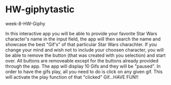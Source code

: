 # HW-giphytastic
week-8-HW-Giphy

In this interactive app you will be able to provide your favorite Star Wars character's name in the input field, the app 
will then search the name and showcase the best "Gif's" of that particular Star Wars charachter. If you change your mind and 
wish not to include your choosen character, you will be able to remove the button (that was created with you selection) and 
start over. All buttons are removeable except for the buttons already provided through the app. The app will display 10 Gifs
and they will be "paused". In order to have the gifs play, all you need to do is click on any given gif. This will activate 
the play function of that "clicked" Gif...HAVE FUN!!
